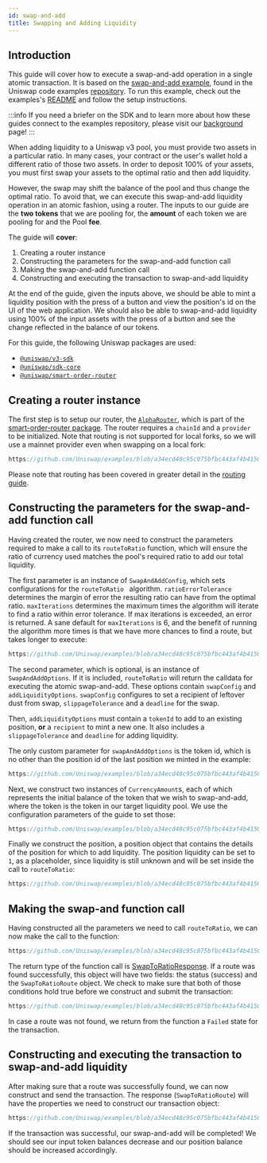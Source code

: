 ```yaml
---
id: swap-and-add
title: Swapping and Adding Liquidity
---
```


## Introduction

This guide will cover how to execute a swap-and-add operation in a single atomic transaction. It is based on the [swap-and-add example](https://github.com/Uniswap/examples/tree/main/v3-sdk/swap-and-add-liquidity), found in the Uniswap code examples [repository](https://github.com/Uniswap/examples). To run this example, check out the examples's [README](https://github.com/Uniswap/examples/tree/main/v3-sdk/swap-and-add-liquidity) and follow the setup instructions.

:::info
If you need a briefer on the SDK and to learn more about how these guides connect to the examples repository, please visit our [background](./01-background.md) page!
:::

When adding liquidity to a Uniswap v3 pool, you must provide two assets in a particular ratio. In many cases, your contract or the user's wallet hold a different ratio of those two assets. In order to deposit 100% of your assets, you must first swap your assets to the optimal ratio and then add liquidity.

However, the swap may shift the balance of the pool and thus change the optimal ratio. To avoid that, we can execute this swap-and-add liquidity operation in an atomic fashion, using a router. The inputs to our guide are the **two tokens** that we are pooling for, the **amount** of each token we are pooling for and the Pool **fee**.

The guide will **cover**:

1. Creating a router instance
2. Constructing the parameters for the swap-and-add function call
3. Making the swap-and-add function call
4. Constructing and executing the transaction to swap-and-add liquidity

At the end of the guide, given the inputs above, we should be able to mint a liquidity position with the press of a button and view the position's id on the UI of the web application. We should also be able to swap-and-add liquidity using 100% of the input assets with the press of a button and see the change reflected in the balance of our tokens.

For this guide, the following Uniswap packages are used:

- [`@uniswap/v3-sdk`](https://www.npmjs.com/package/@uniswap/v3-sdk)
- [`@uniswap/sdk-core`](https://www.npmjs.com/package/@uniswap/sdk-core)
- [`@uniswap/smart-order-router`](https://www.npmjs.com/package/@uniswap/smart-order-router)

## Creating a router instance

The first step is to setup our router, the [`AlphaRouter`](https://github.com/Uniswap/smart-order-router/blob/97c1bb7cb64b22ebf3509acda8de60c0445cf250/src/routers/alpha-router/alpha-router.ts#L333), which is part of the [smart-order-router package](https://www.npmjs.com/package/@uniswap/smart-order-router). The router requires a `chainId` and a `provider` to be initialized. Note that routing is not supported for local forks, so we will use a mainnet provider even when swapping on a local fork:

```typescript reference title="Creating a router instance" referenceLinkText="View on Github" customStyling
https://github.com/Uniswap/examples/blob/a34ecd48c95c075bfbc443af4b4150b481e87b8b/v3-sdk/swap-and-add-liquidity/src/example/Example.tsx#L41
```

Please note that routing has been covered in greater detail in the [routing guide](../04-routing.md).

## Constructing the parameters for the swap-and-add function call

Having created the router, we now need to construct the parameters required to make a call to its `routeToRatio` function, which will ensure the ratio of currency used matches the pool's required ratio to add our total liquidity.

The first parameter is an instance of `SwapAndAddConfig`, which sets configurations for the `routeToRatio ` algorithm. `ratioErrorTolerance` determines the margin of error the resulting ratio can have from the optimal ratio. `maxIterations` determines the maximum times the algorithm will iterate to find a ratio within error tolerance. If max iterations is exceeded, an error is returned. A sane default for `maxIterations` is 6, and the benefit of running the algorithm more times is that we have more chances to find a route, but takes longer to execute:

```typescript reference title="Constructing SwapAndAddConfig" referenceLinkText="View on Github" customStyling
https://github.com/Uniswap/examples/blob/a34ecd48c95c075bfbc443af4b4150b481e87b8b/v3-sdk/swap-and-add-liquidity/src/example/Example.tsx#L43-L46
```

The second parameter, which is optional, is an instance of `SwapAndAddOptions`. If it is included, `routeToRatio` will return the calldata for executing the atomic swap-and-add. These options contain `swapConfig` and `addLiquidityOptions`. `swapConfig` configures to set a recipient of leftover dust from swap, `slippageTolerance` and a `deadline` for the swap.

Then, `addLiquidityOptions` must contain a `tokenId` to add to an existing position, **or** a `recipient` to mint a new one. It also includes a `slippageTolerance` and `deadline` for adding liquidity.

The only custom parameter for `swapAndAddOptions` is the token id, which is no other than the position id of the last position we minted in the example:

```typescript reference title="Constructing SwapAndAddOptions" referenceLinkText="View on Github" customStyling
https://github.com/Uniswap/examples/blob/a34ecd48c95c075bfbc443af4b4150b481e87b8b/v3-sdk/swap-and-add-liquidity/src/example/Example.tsx#L48-L58
```

Next, we construct two instances of `CurrencyAmount`s, each of which represents the initial balance of the token that we wish to swap-and-add, where the token is the token in our target liquidity pool. We use the configuration parameters of the guide to set those:

```typescript reference title="Constructing the two CurrencyAmounts" referenceLinkText="View on Github" customStyling
https://github.com/Uniswap/examples/blob/a34ecd48c95c075bfbc443af4b4150b481e87b8b/v3-sdk/swap-and-add-liquidity/src/example/Example.tsx#L60-L74
```

Finally we construct the position, a position object that contains the details of the position for which to add liquidity. The position liquidity can be set to `1`, as a placeholder, since liquidity is still unknown and will be set inside the call to `routeToRatio`:

```typescript reference title="Making the call to routeToRatio" referenceLinkText="View on Github" customStyling
https://github.com/Uniswap/examples/blob/a34ecd48c95c075bfbc443af4b4150b481e87b8b/v3-sdk/swap-and-add-liquidity/src/example/Example.tsx#L76-L79
```

## Making the swap-and function call

Having constructed all the parameters we need to call `routeToRatio`, we can now make the call to the function:

```typescript reference title="Constructing the position object" referenceLinkText="View on Github" customStyling
https://github.com/Uniswap/examples/blob/a34ecd48c95c075bfbc443af4b4150b481e87b8b/v3-sdk/swap-and-add-liquidity/src/example/Example.tsx#L81-L87
```

The return type of the function call is [SwapToRatioResponse](https://github.com/Uniswap/smart-order-router/blob/97c1bb7cb64b22ebf3509acda8de60c0445cf250/src/routers/router.ts#L121). If a route was found successfully, this object will have two fields: the status (success) and the `SwapToRatioRoute` object. We check to make sure that both of those conditions hold true before we construct and submit the transaction:

```typescript reference title="Checking that a route was found" referenceLinkText="View on Github" customStyling
https://github.com/Uniswap/examples/blob/a34ecd48c95c075bfbc443af4b4150b481e87b8b/v3-sdk/swap-and-add-liquidity/src/example/Example.tsx#L89-L94
```

In case a route was not found, we return from the function a `Failed` state for the transaction.

## Constructing and executing the transaction to swap-and-add liquidity

After making sure that a route was successfully found, we can now construct and send the transaction. The response (`SwapToRatioRoute`) will have the properties we need to construct our transaction object:

```typescript reference title="Constructing and sending the transaction" referenceLinkText="View on Github" customStyling
https://github.com/Uniswap/examples/blob/a34ecd48c95c075bfbc443af4b4150b481e87b8b/v3-sdk/swap-and-add-liquidity/src/example/Example.tsx#L96-L104
```

If the transaction was successful, our swap-and-add will be completed! We should see our input token balances decrease and our position balance should be increased accordingly.